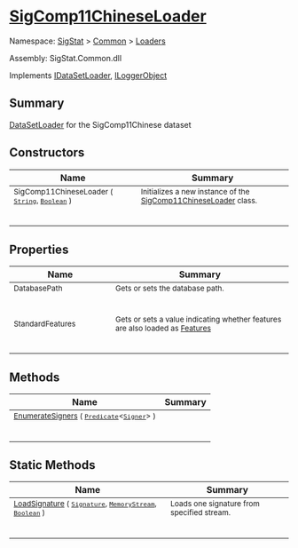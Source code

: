 # [SigComp11ChineseLoader](./SigComp11ChineseLoader.md)

Namespace: [SigStat]() > [Common](./../README.md) > [Loaders](./README.md)

Assembly: SigStat.Common.dll

Implements [IDataSetLoader](./IDataSetLoader.md), [ILoggerObject](./../ILoggerObject.md)

## Summary
[DataSetLoader](https://github.com/hargitomi97/sigstat/blob/master/docs/md/SigStat/Common/Loaders/DataSetLoader.md) for the SigComp11Chinese dataset

## Constructors

| Name | Summary | 
| --- | --- | 
| <sub>SigComp11ChineseLoader ( [`String`](https://docs.microsoft.com/en-us/dotnet/api/System.String), [`Boolean`](https://docs.microsoft.com/en-us/dotnet/api/System.Boolean) )</sub><p style="line-height: 10%;">&nbsp;&nbsp;&nbsp;&nbsp;&nbsp;&nbsp;&nbsp;&nbsp;&nbsp;&nbsp;&nbsp;&nbsp;&nbsp;&nbsp;&nbsp;&nbsp;&nbsp;&nbsp;&nbsp;&nbsp;&nbsp;&nbsp;&nbsp;&nbsp;&nbsp;&nbsp;&nbsp;&nbsp;&nbsp;&nbsp;&nbsp;&nbsp;&nbsp;&nbsp;&nbsp;&nbsp;&nbsp;&nbsp;&nbsp;</p>| <sub>Initializes a new instance of the [SigComp11ChineseLoader](https://github.com/hargitomi97/sigstat/blob/master/docs/md/SigStat/Common/Loaders/SigComp11ChineseLoader.md) class.</sub><p style="line-height: 10%;">&nbsp;</p>| <br>


## Properties

| Name | Summary | 
| --- | --- | 
| <sub>DatabasePath</sub><p style="line-height: 10%;">&nbsp;&nbsp;&nbsp;&nbsp;&nbsp;&nbsp;&nbsp;&nbsp;&nbsp;&nbsp;&nbsp;&nbsp;&nbsp;&nbsp;&nbsp;&nbsp;&nbsp;&nbsp;&nbsp;&nbsp;&nbsp;&nbsp;&nbsp;&nbsp;&nbsp;&nbsp;&nbsp;&nbsp;&nbsp;&nbsp;&nbsp;&nbsp;&nbsp;&nbsp;&nbsp;&nbsp;&nbsp;&nbsp;&nbsp;</p>| <sub>Gets or sets the database path.</sub><p style="line-height: 10%;">&nbsp;</p>| <br>
| <sub>StandardFeatures</sub><p style="line-height: 10%;">&nbsp;&nbsp;&nbsp;&nbsp;&nbsp;&nbsp;&nbsp;&nbsp;&nbsp;&nbsp;&nbsp;&nbsp;&nbsp;&nbsp;&nbsp;&nbsp;&nbsp;&nbsp;&nbsp;&nbsp;&nbsp;&nbsp;&nbsp;&nbsp;&nbsp;&nbsp;&nbsp;&nbsp;&nbsp;&nbsp;&nbsp;&nbsp;&nbsp;&nbsp;&nbsp;&nbsp;&nbsp;&nbsp;&nbsp;</p>| <sub>Gets or sets a value indicating whether features are also loaded as [Features](https://github.com/hargitomi97/sigstat/blob/master/docs/md/SigStat/Common/Features.md)</sub><p style="line-height: 10%;">&nbsp;</p>| <br>


## Methods

| Name | Summary | 
| --- | --- | 
| <sub>[EnumerateSigners](./Methods/SigComp11ChineseLoader-100663942.md) ( [`Predicate`](https://docs.microsoft.com/en-us/dotnet/api/System.Predicate-1)\<[`Signer`](./../Signer.md)> )</sub><p style="line-height: 10%;">&nbsp;&nbsp;&nbsp;&nbsp;&nbsp;&nbsp;&nbsp;&nbsp;&nbsp;&nbsp;&nbsp;&nbsp;&nbsp;&nbsp;&nbsp;&nbsp;&nbsp;&nbsp;&nbsp;&nbsp;&nbsp;&nbsp;&nbsp;&nbsp;&nbsp;&nbsp;&nbsp;&nbsp;&nbsp;&nbsp;&nbsp;&nbsp;&nbsp;&nbsp;&nbsp;&nbsp;&nbsp;&nbsp;&nbsp;</p>| <sub></sub><p style="line-height: 10%;">&nbsp;</p>| <br>


## Static Methods

| Name | Summary | 
| --- | --- | 
| <sub>[LoadSignature](./Methods/SigComp11ChineseLoader-100663943.md) ( [`Signature`](./../Signature.md), [`MemoryStream`](https://docs.microsoft.com/en-us/dotnet/api/System.IO.MemoryStream), [`Boolean`](https://docs.microsoft.com/en-us/dotnet/api/System.Boolean) )</sub><p style="line-height: 10%;">&nbsp;&nbsp;&nbsp;&nbsp;&nbsp;&nbsp;&nbsp;&nbsp;&nbsp;&nbsp;&nbsp;&nbsp;&nbsp;&nbsp;&nbsp;&nbsp;&nbsp;&nbsp;&nbsp;&nbsp;&nbsp;&nbsp;&nbsp;&nbsp;&nbsp;&nbsp;&nbsp;&nbsp;&nbsp;&nbsp;&nbsp;&nbsp;&nbsp;&nbsp;&nbsp;&nbsp;&nbsp;&nbsp;&nbsp;</p>| <sub>Loads one signature from specified stream.</sub><p style="line-height: 10%;">&nbsp;</p>| <br>


